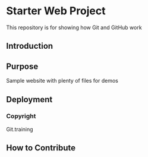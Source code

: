 # Starter Web Project

This repository is for showing how Git and GitHub work

## Introduction

## Purpose

Sample website with plenty of files for demos

## Deployment 

### Copyright

Git.training





































































































































































































































































































































































































































































































## How to Contribute
